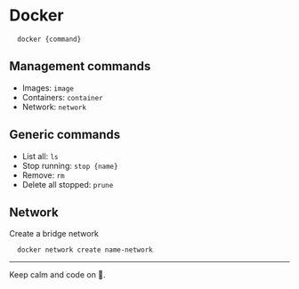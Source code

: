 # Docker

```
  docker {command}
```

## Management commands

- Images: `image`
- Containers: `container`
- Network: `network`

## Generic commands

- List all: `ls`
- Stop running: `stop {name}`
- Remove: `rm`
- Delete all stopped: `prune`

## Network

Create a bridge network

```
  docker network create name-network
```

---

Keep calm and code on 🤘.
